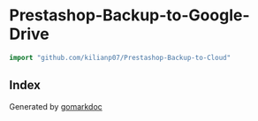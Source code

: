 <!-- gomarkdoc:embed:start -->

<!-- Code generated by gomarkdoc. DO NOT EDIT -->

# Prestashop\-Backup\-to\-Google\-Drive

```go
import "github.com/kilianp07/Prestashop-Backup-to-Cloud"
```

## Index



Generated by [gomarkdoc](<https://github.com/princjef/gomarkdoc>)


<!-- gomarkdoc:embed:end -->